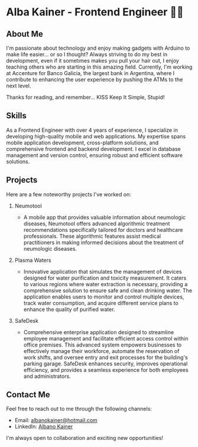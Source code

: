 # Alba Kainer - Frontend Engineer 👨‍💻

## About Me
I'm passionate about technology and enjoy making gadgets with Arduino to make life easier... or so I thought? Always striving to do my best in development, even if it sometimes makes you pull your hair out, I enjoy teaching others who are starting in this amazing field. Currently, I'm working at Accenture for Banco Galicia, the largest bank in Argentina, where I contribute to enhancing the user experience by pushing the ATMs to the next level.

Thanks for reading,
and remember... KISS
Keep It Simple, Stupid!

## Skills
As a Frontend Engineer with over 4 years of experience, I specialize in developing high-quality mobile and web applications. My expertise spans mobile application development, cross-platform solutions, and comprehensive frontend and backend development. I excel in database management and version control, ensuring robust and efficient software solutions.

## Projects
Here are a few noteworthy projects I've worked on:

1. Neumotool
   - A mobile app that provides valuable information about neumologic diseases, Neumotool offers advanced algorithmic treatment recommendations specifically tailored for doctors and healthcare professionals. These algorithmic features assist medical practitioners in making informed decisions about the treatment of neumologic diseases.

2. Plasma Waters
   - Innovative application that simulates the management of devices designed for water purification and toxicity measurement. It caters to various regions where water extraction is necessary, providing a comprehensive solution to ensure safe and clean drinking water. The application enables users to monitor and control multiple devices, track water consumption, and acquire different service plans to enhance the quality of purified water.

3. SafeDesk
   - Comprehensive enterprise application designed to streamline employee management and facilitate efficient access control within office premises. This advanced system empowers businesses to effectively manage their workforce, automate the reservation of work shifts, and oversee entry and exit processes for the building's parking garage. SafeDesk enhances security, improves operational efficiency, and provides a seamless experience for both employees and administrators.

## Contact Me
Feel free to reach out to me through the following channels:

- Email: albanokainer@hotmail.com
- LinkedIn: [Albano Kainer](https://www.linkedin.com/in/albanokainer/)

I'm always open to collaboration and exciting new opportunities!
